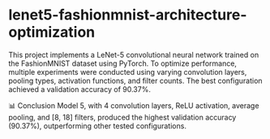 # lenet5-fashionmnist-architecture-optimization
This project implements a LeNet-5 convolutional neural network trained on the FashionMNIST dataset using PyTorch.
To optimize performance, multiple experiments were conducted using varying convolution layers, pooling types, activation functions, and filter counts.
The best configuration achieved a validation accuracy of 90.37%.

📊 Conclusion
Model 5, with 4 convolution layers, ReLU activation, average pooling, and [8, 18] filters, produced the highest validation accuracy (90.37%), outperforming other tested configurations.
